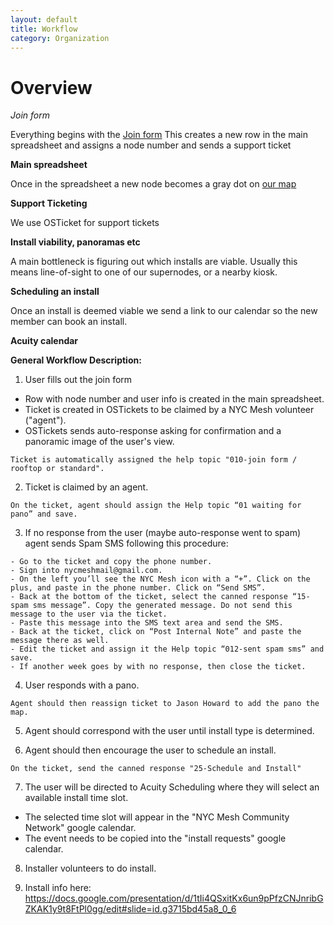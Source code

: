 ```yaml
---
layout: default
title: Workflow
category: Organization
---
```


# Overview

*Join form*

Everything begins with the [Join form](https://nycmesh.net/join)
This creates a new row in the main spreadsheet and assigns a node number and sends a support ticket

**Main spreadsheet**

Once in the spreadsheet a new node becomes a gray dot on [our map](nycmesh.net/map)

**Support Ticketing**

We use OSTicket for support tickets

**Install viability, panoramas etc**

A main bottleneck is figuring out which installs are viable. Usually this means line-of-sight to one of our supernodes, or a nearby kiosk.

**Scheduling an install**

Once an install is deemed viable we send a link to our calendar so the new member can book an install. 

**Acuity calendar**


**General Workflow Description:**

1. User fills out the join form
  * Row with node number and user info is created in the main spreadsheet.
  * Ticket is created in OSTickets to be claimed by a NYC Mesh volunteer ("agent").
  * OSTickets sends auto-response asking for confirmation and a panoramic image of the user's view.
  
```
Ticket is automatically assigned the help topic "010-join form / rooftop or standard".
```

2. Ticket is claimed by an agent.
```
On the ticket, agent should assign the Help topic “01 waiting for pano” and save.
```

3. If no response from the user (maybe auto-response went to spam) agent sends Spam SMS following this procedure:
```
- Go to the ticket and copy the phone number.
- Sign into nycmeshmail@gmail.com.
- On the left you’ll see the NYC Mesh icon with a “+”. Click on the plus, and paste in the phone number. Click on “Send SMS”.
- Back at the bottom of the ticket, select the canned response “15-spam sms message”. Copy the generated message. Do not send this message to the user via the ticket.
- Paste this message into the SMS text area and send the SMS.
- Back at the ticket, click on “Post Internal Note” and paste the message there as well.
- Edit the ticket and assign it the Help topic “012-sent spam sms” and save.
- If another week goes by with no response, then close the ticket.
```

4. User responds with a pano.
```
Agent should then reassign ticket to Jason Howard to add the pano the map.
```

5. Agent should correspond with the user until install type is determined.

6. Agent should then encourage the user to schedule an install.
```
On the ticket, send the canned response "25-Schedule and Install"
```

7. The user will be directed to Acuity Scheduling where they will select an available install time slot.
  * The selected time slot will appear in the "NYC Mesh Community Network" google calendar.
  * The event needs to be copied into the "install requests" google calendar.
  
8. Installer volunteers to do install.

9. Install info here:
https://docs.google.com/presentation/d/1tIi4QSxitKx6un9pPfzCNJnribGZKAK1y9t8FtPl0gg/edit#slide=id.g3715bd45a8_0_6